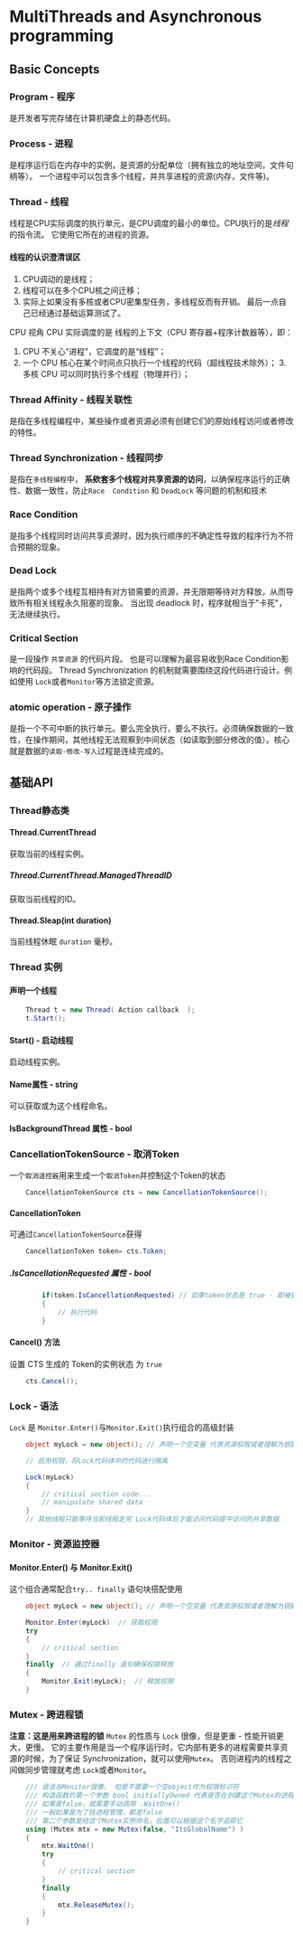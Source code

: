 # MultiThreads and Asynchronous programming
## Basic Concepts

### Program - 程序
是开发者写完存储在计算机硬盘上的静态代码。

### Process - 进程
是程序运行后在内存中的实例，是资源的分配单位（拥有独立的地址空间，文件句柄等）。
一个进程中可以包含多个线程，并共享进程的资源(内存，文件等)。

### Thread - 线程
线程是CPU实际调度的执行单元，是CPU调度的最小的单位。CPU执行的是*线程*的指令流。
它使用它所在的进程的资源。

#### 线程的认识澄清误区
1. CPU调动的是线程；
2. 线程可以在多个CPU核之间迁移；
3. 实际上如果没有多核或者CPU密集型任务，多线程反而有开销。
最后一点自己已经通过基础运算测试了。

CPU 视角
CPU 实际调度的是 线程的上下文（CPU 寄存器+程序计数器等），即：
1. CPU 不关心“进程”，它调度的是“线程”；
2. 一个 CPU 核心在某个时间点只执行一个线程的代码（超线程技术除外）；
3.多核 CPU 可以同时执行多个线程（物理并行）；

### Thread Affinity - 线程关联性
是指在多线程编程中，某些操作或者资源必须有创建它们的原始线程访问或者修改的特性。

### Thread Synchronization - 线程同步
是指在`多线程编程`中， **系欸套多个线程对共享资源的访问**，以确保程序运行的正确性、数据一致性，防止`Race  Condition` 和 `DeadLock` 等问题的机制和技术

### Race Condition
是指多个线程同时访问共享资源时，因为执行顺序的不确定性导致的程序行为不符合预期的现象。

### Dead Lock
是指两个或多个线程互相持有对方锁需要的资源，并无限期等待对方释放，从而导致所有相关线程永久阻塞的现象。
当出现 deadlock 时，程序就相当于"卡死"，无法继续执行。

### Critical Section
是一段操作  `共享资源`  的代码片段。 也是可以理解为最容易收到Race Condition影响的代码段。 Thread Synchronization 的机制就需要围绕这段代码进行设计。例如使用 `Lock`或者`Monitor`等方法锁定资源。

### atomic operation - 原子操作
是指一个不可中断的执行单元。要么完全执行，要么不执行。必须确保数据的一致性，在操作期间，其他线程无法观察到中间状态（如读取到部分修改的值）。核心就是数据的`读取-修改-写入`过程是连续完成的。

## 基础API
### Thread静态类
#### Thread.CurrentThread
获取当前的线程实例。
##### Thread.CurrentThread.ManagedThreadID
获取当前线程的ID。
#### Thread.Sleap(int duration)
当前线程休眠 `duration` 毫秒。
### Thread 实例
#### 声明一个线程
```c#
    Thread t = new Thread( Action callback  );
    t.Start();
```
#### Start() - 启动线程
启动线程实例。

#### Name属性 - string
可以获取或为这个线程命名。

#### IsBackgroundThread 属性 - bool

### CancellationTokenSource - 取消Token
一个`取消遥控器`用来生成一个`取消Token`并控制这个Token的状态

```C#
    CancellationTokenSource cts = new CancellationTokenSource();
```

#### CancellationToken
可通过`CancellationTokenSource`获得
```c#
    CancellationToken token= cts.Token;
```

##### .IsCancellationRequested 属性 - bool
```C#
        if(token.IsCancellationRequested) // 如果token状态是 true - 即被要求取消
        {            
            // 执行代码
        }
``` 
#### Cancel() 方法
设置 CTS 生成的 Token的实例状态 为 `true`
```C#
    cts.Cancel();
```

### Lock - 语法
`Lock` 是 `Monitor.Enter()`与`Monitor.Exit()`执行组合的高级封装
```C#
    object myLock = new object(); // 声明一个空变量 代表资源权限或者理解为钥匙

    // 启用权限，将Lock代码体中的代码进行隔离 

    Lock(myLock) 
    {
        // critical section code...
        // manipulate shared data
    }   
    // 其他线程只能等待当前线程走完 Lock代码体后才能访问代码提中访问的共享数据
```

### Monitor - 资源监控器
#### Monitor.Enter() 与 Monitor.Exit()
这个组合通常配合`try.. finally` 语句块搭配使用
```c#
    object myLock = new object(); // 声明一个空变量 代表资源权限或者理解为钥匙

    Monitor.Enter(myLock)  // 获取权限
    try
    {
        // critical section
    }
    finally  // 通过finally 语句确保权限释放
    {
        Monitor.Exit(myLock);  // 释放权限
    }
```

### Mutex - 跨进程锁
**注意：这是用来跨进程的锁**
`Mutex` 的性质与 `Lock` 很像，但是更重 - 性能开销更大，更慢。
它的主要作用是当一个程序运行时，它内部有更多的进程需要共享资源的时候，为了保证 Synchronization，就可以使用`Mutex`。 否则进程内的线程之间做同步管理就考虑 `Lock`或者`Monitor`。

```C#
    /// 语法与Monitor很像， 但是不需要一个空object作为权限标识符
    /// 构造函数的第一个参数 bool initiallyOwned 代表是否在创建这个Mutex的进程上立刻获取资源权限，如果 true 则可以省略mtx.WaitOne(),但这一般为了实现单例控制
    /// 如果是false，就需要手动调用 .WaitOne()
    /// 一般如果是为了挂进程管理，都是false
    /// 第二个参数是给这个Mutex实例命名，后面可以根据这个名字追踪它
    using (Mutex mtx = new Mutex(false, "ItsGlobalName") )
    {
        mtx.WaitOne()
        try
        {
            // critical section
        }
        finally
        {
            mtx.ReleaseMutex();
        }
    }
```